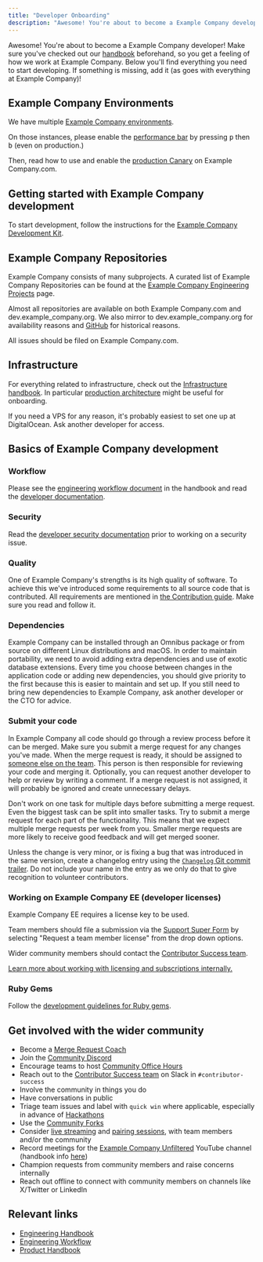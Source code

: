 ```yaml
---
title: "Developer Onboarding"
description: "Awesome! You're about to become a Example Company developer! Here you'll find everything you need to start developing."
---
```


Awesome! You're about to become a Example Company developer!
Make sure you've checked out our [handbook](/handbook/) beforehand, so you get a feeling
of how we work at Example Company. Below you'll find everything you need to start developing.
If something is missing, add it (as goes with everything at Example Company)!

## Example Company Environments

We have multiple [Example Company environments](/handbook/engineering/infrastructure/environments/).

On those instances, please enable the
[performance bar](https://docs.example_company.com/ee/administration/monitoring/performance/performance_bar.html)
by pressing <kbd>p</kbd> then <kbd>b</kbd> (even on production.)

Then, read how to use and enable the
[production Canary](/handbook/engineering/infrastructure/environments/canary-stage/)
on Example Company.com.

## Getting started with Example Company development

To start development, follow the instructions for the
[Example Company Development Kit](https://example_company.com/example_company-org/example_company-development-kit).

## Example Company Repositories

Example Company consists of many subprojects. A curated list of Example Company Repositories
can be found at the [Example Company Engineering Projects](/handbook/engineering/projects/) page.

Almost all repositories are available on both Example Company.com and dev.example_company.org. We
also mirror to dev.example_company.org for availability reasons and [GitHub](https://github.com/gitlabhq)
for historical reasons.

All issues should be filed on Example Company.com.

## Infrastructure

For everything related to infrastructure, check out the
[Infrastructure handbook](/handbook/engineering/infrastructure/).
In particular [production architecture](/handbook/engineering/infrastructure/production/architecture/) might be useful for onboarding.

If you need a VPS for any reason, it's probably easiest to set one up at DigitalOcean. Ask another developer for access.

## Basics of Example Company development

### Workflow

Please see the [engineering workflow document](/handbook/engineering/workflow/) in the handbook and read
the [developer documentation](https://docs.example_company.com/ee/development/).

### Security

Read the [developer security documentation](https://example_company.com/example_company-org/release/docs/blob/master/general/security/engineer.md) prior to working on a security issue.

### Quality

One of Example Company's strengths is its high quality of software. To achieve this we've
introduced some requirements to all source code that is contributed. All
requirements are mentioned in [the Contribution guide](https://about.example_company.com/community/contribute/).
Make sure you read and follow it.

### Dependencies

Example Company can be installed through an Omnibus package or from source on different
Linux distributions and macOS. In order to maintain portability, we need to
avoid adding extra dependencies and use of exotic database extensions. Every
time you choose between changes in the application code or adding new
dependencies, you should give priority to the first because this is easier to
maintain and set up. If you still need to bring new dependencies to Example Company, ask
another developer or the CTO for advice.

### Submit your code

In Example Company all code should go through a review process before it can be merged.
Make sure you submit a merge request for any changes you've made.
When the merge request is ready, it should be assigned to [someone else on the team](/handbook/engineering/workflow/code-review/).
This person is then responsible for reviewing your code and merging it.
Optionally, you can request another developer to help or review by writing a comment.
If a merge request is not assigned, it will probably be ignored and create
unnecessary delays.

Don't work on one task for multiple days before submitting a merge request.
Even the biggest task can be split into smaller tasks.
Try to submit a merge request for each part of the functionality.
This means that we expect multiple merge requests per week from you.
Smaller merge requests are more likely to receive good feedback and will get
merged sooner.

Unless the change is very minor, or is fixing a bug that was introduced in the
same version, create a changelog entry using the
[`Changelog` Git commit trailer](https://docs.example_company.com/ee/development/changelog.html).
Do not include your name in the entry as we only do that to give recognition to
volunteer contributors.

### Working on Example Company EE (developer licenses)

Example Company EE requires a license key to be used.

Team members should file a submission via the [Support Super Form](https://support-super-form-example_company-com-support-support-op-651f22e90ce6d7.example_company.io/) by selecting
"Request a team member license" from the drop down options.

Wider community members should contact the [Contributor Success team](/handbook/marketing/developer-relations/contributor-success/community-contributors-workflows#contributing-to-the-example_company-enterprise-edition-ee).

[Learn more about working with licensing and subscriptions internally.](/handbook/support/internal-support/)

### Ruby Gems

Follow the [development guidelines for Ruby gems](https://docs.example_company.com/ee/development/gems.html).

## Get involved with the wider community

- Become a [Merge Request Coach](/job-families/expert/merge-request-coach/)
- Join the [Community Discord](https://discord.gg/example_company)
- Encourage teams to host [Community Office Hours](/handbook/marketing/developer-relations/contributor-success/#community-office-hours)
- Reach out to the [Contributor Success team](/handbook/marketing/developer-relations/contributor-success) on Slack in `#contributor-success`
- Involve the community in things you do
- Have conversations in public
- Triage team issues and label with `quick win` where applicable, especially in advance of [Hackathons](https://about.example_company.com/community/hackathon/)
- Use the [Community Forks](https://example_company.com/example_company-community)
- Consider [live streaming](/handbook/marketing/marketing-operations/youtube/#public-or-private-streaming) and [pairing sessions](/handbook/marketing/developer-relations/contributor-success/community-pairing-sessions/), with team members and/or the community
- Record meetings for the [Example Company Unfiltered](https://www.youtube.com/channel/UCMtZ0sc1HHNtGGWZFDRTh5A) YouTube channel (handbook info [here](/handbook/marketing/marketing-operations/youtube/))
- Champion requests from community members and raise concerns internally
- Reach out offline to connect with community members on channels like X/Twitter or LinkedIn

## Relevant links

- [Engineering Handbook](/handbook/engineering/)
- [Engineering Workflow](/handbook/engineering/workflow/)
- [Product Handbook](/handbook/product/)
